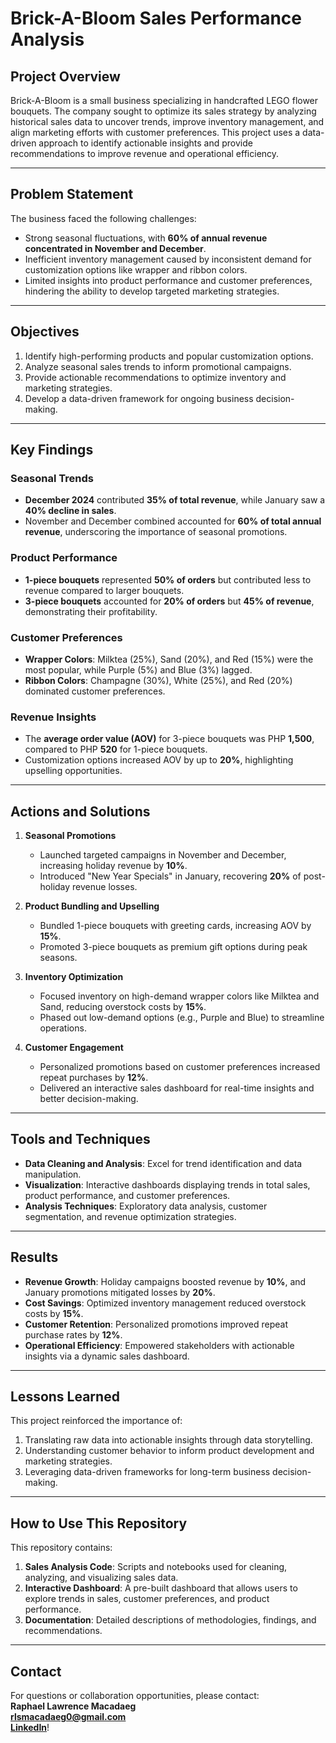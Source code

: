 # Brick-A-Bloom Sales Performance Analysis

## Project Overview
Brick-A-Bloom is a small business specializing in handcrafted LEGO flower bouquets. The company sought to optimize its sales strategy by analyzing historical sales data to uncover trends, improve inventory management, and align marketing efforts with customer preferences. This project uses a data-driven approach to identify actionable insights and provide recommendations to improve revenue and operational efficiency.

---

## Problem Statement

The business faced the following challenges:
- Strong seasonal fluctuations, with **60% of annual revenue concentrated in November and December**.
- Inefficient inventory management caused by inconsistent demand for customization options like wrapper and ribbon colors.
- Limited insights into product performance and customer preferences, hindering the ability to develop targeted marketing strategies.

---

## Objectives

1. Identify high-performing products and popular customization options.
2. Analyze seasonal sales trends to inform promotional campaigns.
3. Provide actionable recommendations to optimize inventory and marketing strategies.
4. Develop a data-driven framework for ongoing business decision-making.

---

## Key Findings

### Seasonal Trends
- **December 2024** contributed **35% of total revenue**, while January saw a **40% decline in sales**.
- November and December combined accounted for **60% of total annual revenue**, underscoring the importance of seasonal promotions.

### Product Performance
- **1-piece bouquets** represented **50% of orders** but contributed less to revenue compared to larger bouquets.
- **3-piece bouquets** accounted for **20% of orders** but **45% of revenue**, demonstrating their profitability.

### Customer Preferences
- **Wrapper Colors**: Milktea (25%), Sand (20%), and Red (15%) were the most popular, while Purple (5%) and Blue (3%) lagged.
- **Ribbon Colors**: Champagne (30%), White (25%), and Red (20%) dominated customer preferences.

### Revenue Insights
- The **average order value (AOV)** for 3-piece bouquets was PHP **1,500**, compared to PHP **520** for 1-piece bouquets.
- Customization options increased AOV by up to **20%**, highlighting upselling opportunities.

---

## Actions and Solutions

1. **Seasonal Promotions**
   - Launched targeted campaigns in November and December, increasing holiday revenue by **10%**.
   - Introduced "New Year Specials" in January, recovering **20%** of post-holiday revenue losses.

2. **Product Bundling and Upselling**
   - Bundled 1-piece bouquets with greeting cards, increasing AOV by **15%**.
   - Promoted 3-piece bouquets as premium gift options during peak seasons.

3. **Inventory Optimization**
   - Focused inventory on high-demand wrapper colors like Milktea and Sand, reducing overstock costs by **15%**.
   - Phased out low-demand options (e.g., Purple and Blue) to streamline operations.

4. **Customer Engagement**
   - Personalized promotions based on customer preferences increased repeat purchases by **12%**.
   - Delivered an interactive sales dashboard for real-time insights and better decision-making.

---

## Tools and Techniques
- **Data Cleaning and Analysis**: Excel for trend identification and data manipulation.
- **Visualization**: Interactive dashboards displaying trends in total sales, product performance, and customer preferences.
- **Analysis Techniques**: Exploratory data analysis, customer segmentation, and revenue optimization strategies.

---

## Results
- **Revenue Growth**: Holiday campaigns boosted revenue by **10%**, and January promotions mitigated losses by **20%**.
- **Cost Savings**: Optimized inventory management reduced overstock costs by **15%**.
- **Customer Retention**: Personalized promotions improved repeat purchase rates by **12%**.
- **Operational Efficiency**: Empowered stakeholders with actionable insights via a dynamic sales dashboard.

---

## Lessons Learned
This project reinforced the importance of:
1. Translating raw data into actionable insights through data storytelling.
2. Understanding customer behavior to inform product development and marketing strategies.
3. Leveraging data-driven frameworks for long-term business decision-making.

---

## How to Use This Repository
This repository contains:
1. **Sales Analysis Code**: Scripts and notebooks used for cleaning, analyzing, and visualizing sales data.
2. **Interactive Dashboard**: A pre-built dashboard that allows users to explore trends in sales, customer preferences, and product performance.
3. **Documentation**: Detailed descriptions of methodologies, findings, and recommendations.

---

## Contact
For questions or collaboration opportunities, please contact:  
**Raphael Lawrence Macadaeg**  
**rlsmacadaeg0@gmail.com**  
[**LinkedIn**](https://www.linkedin.com/in/raphael-lawrence-macadaeg-977306248/)!
